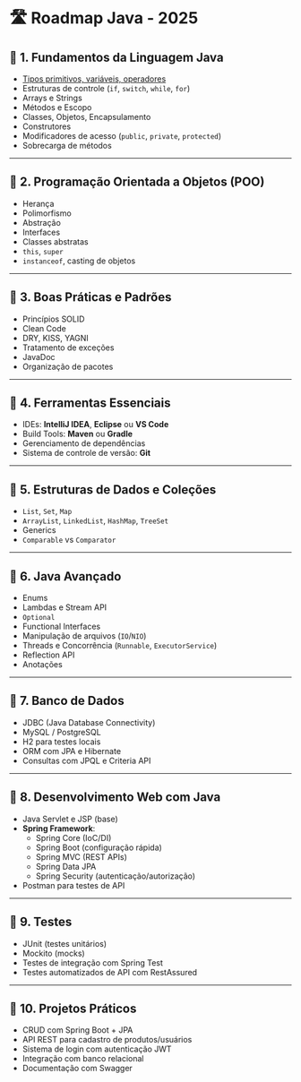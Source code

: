 # 🛣️ Roadmap Java - 2025

## 📍 1. Fundamentos da Linguagem Java
- [Tipos primitivos, variáveis, operadores](https://github.com/arthurcarneiro1/meu-roadmap/blob/main/fundamentosDaLinguagemJava/tiposPrimitivosVariaveisOperadores/src/Main.java)
- Estruturas de controle (`if`, `switch`, `while`, `for`)  
- Arrays e Strings  
- Métodos e Escopo  
- Classes, Objetos, Encapsulamento  
- Construtores  
- Modificadores de acesso (`public`, `private`, `protected`)  
- Sobrecarga de métodos  

---

## 📍 2. Programação Orientada a Objetos (POO)
- Herança  
- Polimorfismo  
- Abstração  
- Interfaces  
- Classes abstratas  
- `this`, `super`  
- `instanceof`, casting de objetos  

---

## 📍 3. Boas Práticas e Padrões
- Princípios SOLID  
- Clean Code  
- DRY, KISS, YAGNI  
- Tratamento de exceções  
- JavaDoc  
- Organização de pacotes  

---

## 📍 4. Ferramentas Essenciais
- IDEs: **IntelliJ IDEA**, **Eclipse** ou **VS Code**  
- Build Tools: **Maven** ou **Gradle**  
- Gerenciamento de dependências  
- Sistema de controle de versão: **Git**  

---

## 📍 5. Estruturas de Dados e Coleções
- `List`, `Set`, `Map`  
- `ArrayList`, `LinkedList`, `HashMap`, `TreeSet`  
- Generics  
- `Comparable` vs `Comparator`  

---

## 📍 6. Java Avançado
- Enums  
- Lambdas e Stream API  
- `Optional`  
- Functional Interfaces  
- Manipulação de arquivos (`IO`/`NIO`)  
- Threads e Concorrência (`Runnable`, `ExecutorService`)  
- Reflection API  
- Anotações  

---

## 📍 7. Banco de Dados
- JDBC (Java Database Connectivity)  
- MySQL / PostgreSQL  
- H2 para testes locais  
- ORM com JPA e Hibernate  
- Consultas com JPQL e Criteria API  

---

## 📍 8. Desenvolvimento Web com Java
- Java Servlet e JSP (base)  
- **Spring Framework**:  
  - Spring Core (IoC/DI)  
  - Spring Boot (configuração rápida)  
  - Spring MVC (REST APIs)  
  - Spring Data JPA  
  - Spring Security (autenticação/autorização)  
- Postman para testes de API  

---

## 📍 9. Testes
- JUnit (testes unitários)  
- Mockito (mocks)  
- Testes de integração com Spring Test  
- Testes automatizados de API com RestAssured  

---

## 📍 10. Projetos Práticos
- CRUD com Spring Boot + JPA  
- API REST para cadastro de produtos/usuários  
- Sistema de login com autenticação JWT  
- Integração com banco relacional  
- Documentação com Swagger  
